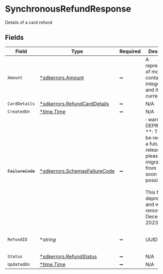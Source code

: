 # SynchronousRefundResponse

Details of a card refund


## Fields

| Field                                                                                                                                                                                   | Type                                                                                                                                                                                    | Required                                                                                                                                                                                | Description                                                                                                                                                                             | Example                                                                                                                                                                                 |
| --------------------------------------------------------------------------------------------------------------------------------------------------------------------------------------- | --------------------------------------------------------------------------------------------------------------------------------------------------------------------------------------- | --------------------------------------------------------------------------------------------------------------------------------------------------------------------------------------- | --------------------------------------------------------------------------------------------------------------------------------------------------------------------------------------- | --------------------------------------------------------------------------------------------------------------------------------------------------------------------------------------- |
| `Amount`                                                                                                                                                                                | [*sdkerrors.Amount](../../../pkg/models/sdkerrors/amount.md)                                                                                                                            | :heavy_minus_sign:                                                                                                                                                                      | A representation of money containing an integer value and it's currency.                                                                                                                |                                                                                                                                                                                         |
| `CardDetails`                                                                                                                                                                           | [*sdkerrors.RefundCardDetails](../../../pkg/models/sdkerrors/refundcarddetails.md)                                                                                                      | :heavy_minus_sign:                                                                                                                                                                      | N/A                                                                                                                                                                                     |                                                                                                                                                                                         |
| `CreatedOn`                                                                                                                                                                             | [*time.Time](https://pkg.go.dev/time#Time)                                                                                                                                              | :heavy_minus_sign:                                                                                                                                                                      | N/A                                                                                                                                                                                     |                                                                                                                                                                                         |
| ~~`FailureCode`~~                                                                                                                                                                       | [*sdkerrors.SchemasFailureCode](../../../pkg/models/sdkerrors/schemasfailurecode.md)                                                                                                    | :heavy_minus_sign:                                                                                                                                                                      | : warning: ** DEPRECATED **: This will be removed in a future release, please migrate away from it as soon as possible.<br/><br/>This field is deprecated and will be removed in December 2023. |                                                                                                                                                                                         |
| `RefundID`                                                                                                                                                                              | **string*                                                                                                                                                                               | :heavy_minus_sign:                                                                                                                                                                      | UUID v4                                                                                                                                                                                 | ec7e1848-dc80-4ab0-8827-dd7fc0737b43                                                                                                                                                    |
| `Status`                                                                                                                                                                                | [*sdkerrors.RefundStatus](../../../pkg/models/sdkerrors/refundstatus.md)                                                                                                                | :heavy_minus_sign:                                                                                                                                                                      | N/A                                                                                                                                                                                     | failed                                                                                                                                                                                  |
| `UpdatedOn`                                                                                                                                                                             | [*time.Time](https://pkg.go.dev/time#Time)                                                                                                                                              | :heavy_minus_sign:                                                                                                                                                                      | N/A                                                                                                                                                                                     |                                                                                                                                                                                         |